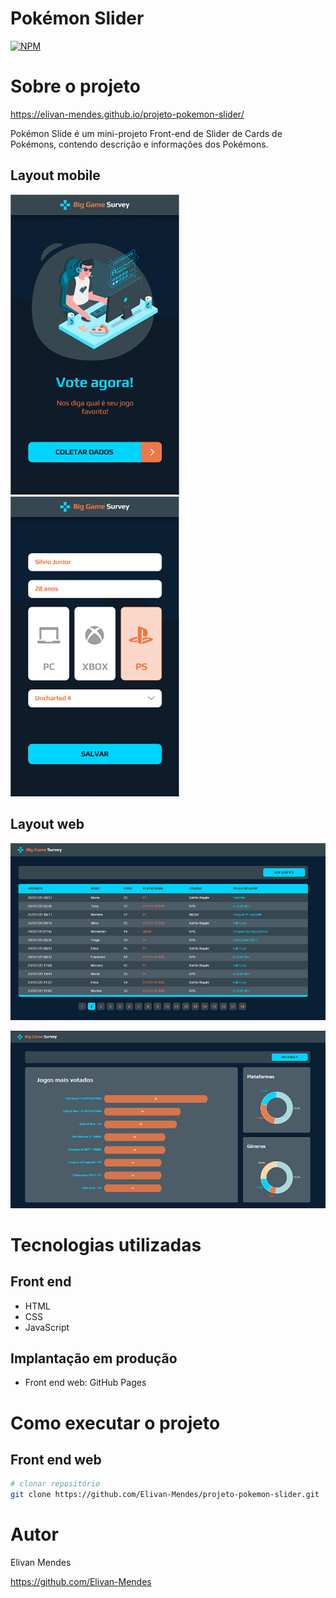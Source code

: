 # Pokémon Slider
[![NPM](https://img.shields.io/npm/l/react)](https://github.com/Elivan-Mendes/projeto-pokemon-slider/blob/main/LICENCE) 

# Sobre o projeto

https://elivan-mendes.github.io/projeto-pokemon-slider/

Pokémon Slide é um mini-projeto Front-end de Slider de Cards de Pokémons, contendo descrição e informações dos Pokémons.

## Layout mobile
![Mobile 1](https://github.com/acenelio/assets/raw/main/sds1/mobile1.png) ![Mobile 2](https://github.com/acenelio/assets/raw/main/sds1/mobile2.png)

## Layout web
![Web 1](https://github.com/acenelio/assets/raw/main/sds1/web1.png)

![Web 2](https://github.com/acenelio/assets/raw/main/sds1/web2.png)

# Tecnologias utilizadas
## Front end
- HTML
- CSS
- JavaScript

## Implantação em produção
- Front end web: GitHub Pages

# Como executar o projeto

## Front end web

```bash
# clonar repositório
git clone https://github.com/Elivan-Mendes/projeto-pokemon-slider.git
```

# Autor

Elivan Mendes

https://github.com/Elivan-Mendes

